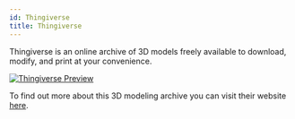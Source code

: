 ```yaml
---
id: Thingiverse
title: Thingiverse
---
```


Thingiverse is an online archive of 3D models freely available to download, modify, and print at your convenience.

[<img alt="Thingiverse Preview" src="/img/Thingiverse.png" />](https://www.thingiverse.com)

To find out more about this 3D modeling archive you can visit their website [here](https://www.thingiverse.com).
